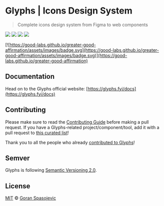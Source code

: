 # Glyphs | Icons Design System

> Complete icons design system from Figma to web components

<img src="https://img.shields.io/npm/v/%40glyphs/cli.svg?label=@glyphs/cli"> <img src="https://img.shields.io/npm/v/%40glyphs/rounded.svg?label=@glyphs/rounded"> <img src="https://img.shields.io/npm/v/%40glyphs/brands.svg?label=@glyphs/brands"> <img src="https://img.shields.io/npm/v/%40glyphs/flags.svg?label=@glyphs/flags">

[![https://good-labs.github.io/greater-good-affirmation/assets/images/badge.svg](https://good-labs.github.io/greater-good-affirmation/assets/images/badge.svg)](https://good-labs.github.io/greater-good-affirmation)


## Documentation

Head on to the Glyphs official website: [https://glyphs.fyi/docs](https://glyphs.fyi/docs)

## Contributing

Please make sure to read the [Contributing Guide](./contributing.md) before making a pull request. If you have a Glyphs-related project/component/tool, add it with a pull request to [this curated list](https://github.com/gorango/glyphs-awesome)!

Thank you to all the people who already [contributed to Glyphs](https://github.com/quasarframework/quasar/graphs/contributors)!

## Semver
Glyphs is following [Semantic Versioning 2.0](https://semver.org/).

## License

[MIT](https://github.com/gorango/glyphs/blob/main/license) © [Goran Spasojevic](https://github.com/gorango)

